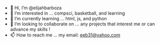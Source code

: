 - 👋 Hi, I’m @elijahbarboza
- 👀 I’m interested in ... compsci, basketball, and learning
- 🌱 I’m currently learning ... html, js, and python 
- 💞️ I’m looking to collaborate on ... any projects that interest me or can advance my skills ! 
- 📫 How to reach me ... my email: eeb31@yahoo.com

<!---
elijahbarboza/elijahbarboza is a ✨ special ✨ repository because its `README.md` (this file) appears on your GitHub profile.
You can click the Preview link to take a look at your changes.
--->
